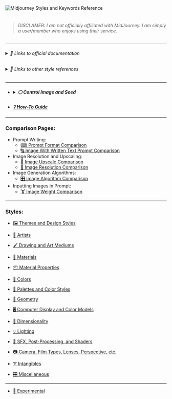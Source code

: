 <picture>
  <source media="(prefers-color-scheme: dark)" srcset="https://user-images.githubusercontent.com/6042799/178131414-93171289-16ae-46a5-ab51-8077944c392d.png">
  <source media="(prefers-color-scheme: light)" srcset="https://user-images.githubusercontent.com/6042799/179348821-0a53ef8c-5341-451e-9c15-434153cf67e3.png">
  <img alt="Midjourney Styles and Keywords Reference" src="https://user-images.githubusercontent.com/6042799/178131414-93171289-16ae-46a5-ab51-8077944c392d.png">
</picture><br/><br/>

>###### DISCLAMER: I am not officially affiliated with MidJourney. I am simply a user/member who enjoys using their service.

---

<h6><details><summary>🔗 Links to official documentation</summary><p>

[Midjourney Documentation](https://midjourney.gitbook.io/docs/)

[Midjourney Dictionary](https://www.midjourney.com/app/library/dictionary/)

[Midjourney Styles](https://www.midjourney.com/app/library/styles/)


</p></details></h6>

<h6><details><summary>🔗 Links to other style references</summary><p>


[Understanding MidJourney Through Teapots by Bob](https://rexwang8.github.io/resource/ai/teapot)

[Artist Visual Style Encyclopedia by Sincarnate](https://docs.google.com/spreadsheets/d/10i9Ip8tVSERAuMWbc6-H6BUFCoUGOQ91YzDvX--c4bk/edit?usp=sharing)

[Artwork Styles](https://www.wikiart.org/en/paintings-by-style)


</p></details></h6>

---

- <h5><details><summary>⚪ Control Image and Seed</summary><p>
  

  | Keyword        | Image      |
  | ------------- |:-------------:|
  | sphere --seed 4776| <img src="https://github.com/willwulfken/MidJourney-Styles-and-Keywords-Reference/blob/main/Images/MidJourney%20Styles%20(sphere)/_sphere_--seed4776.png?raw=true"  width="256" /> |
  | **`sphere, <style> --seed 4776` is used for all of these images** |  |

  
  </p></details></h5>


- <h5><a href="https://github.com/willwulfken/MidJourney-Styles-and-Keywords-Reference/blob/main/Tutorial%20Pages/How-To%20Guide.md">❔ How-To Guide</a></h5>

---

### Comparison Pages:

- Prompt Writing:
  - [⌨ Prompt Format Comparison](https://github.com/willwulfken/MidJourney-Styles-and-Keywords-Reference/blob/main/Summary%20Pages/Prompt_Format_Comparison.md)
  - [🔠 Image With Written Text Prompt Comparison](https://github.com/willwulfken/MidJourney-Styles-and-Keywords-Reference/blob/main/Summary%20Pages/Writing_Text_Prompt_Comparison.md)
- Image Resolution and Upscaling:
  - [🚀 Image Upscale Comparison](https://github.com/willwulfken/MidJourney-Styles-and-Keywords-Reference/blob/main/Summary%20Pages/Image_Upscale_Comparison.md)
  - [📏 Image Resolution Comparison](https://github.com/willwulfken/MidJourney-Styles-and-Keywords-Reference/blob/main/Summary%20Pages/Image_Resolution_Comparison.md)
- Image Generation Algorithms:
  - [🎛 Image Algorithm Comparison](https://github.com/willwulfken/MidJourney-Styles-and-Keywords-Reference/blob/main/Summary%20Pages/Image_Algorithm_Comparison.md)
- Inputting Images in Prompt:
  - [🏋️‍ Image Weight Comparison](https://github.com/willwulfken/MidJourney-Styles-and-Keywords-Reference/blob/main/Summary%20Pages/Image_Weight_Comparison.md)

---

### Styles:

- [🖼 Themes and Design Styles](https://github.com/willwulfken/MidJourney-Styles-and-Keywords-Reference/blob/main/Style%20Pages/Themes_and_Design_Styles.md)

- [📔 Artists](https://github.com/willwulfken/MidJourney-Styles-and-Keywords-Reference/blob/main/Style%20Pages/Artists.md)

- [🖌 Drawing and Art Mediums](https://github.com/willwulfken/MidJourney-Styles-and-Keywords-Reference/blob/main/Style%20Pages/Drawing_and_Art_Mediums.md)

- [🧱 Materials](https://github.com/willwulfken/MidJourney-Styles-and-Keywords-Reference/blob/main/Style%20Pages/Materials.md)

- [📦 Material Properties](https://github.com/willwulfken/MidJourney-Styles-and-Keywords-Reference/blob/main/Style%20Pages/Material_Properties.md)

- [🎨 Colors](https://github.com/willwulfken/MidJourney-Styles-and-Keywords-Reference/blob/main/Style%20Pages/Colors.md)

- [🎨 Palettes and Color Styles](https://github.com/willwulfken/MidJourney-Styles-and-Keywords-Reference/blob/main/Style%20Pages/Colors_Palettes_and_Color_Styles.md)

- [💠 Geometry](https://github.com/willwulfken/MidJourney-Styles-and-Keywords-Reference/blob/main/Style%20Pages/Geometry.md)

- [🖥 Computer Display and Color Models](https://github.com/willwulfken/MidJourney-Styles-and-Keywords-Reference/blob/main/Style%20Pages/Computer_Display.md)

- [🌌 Dimensionality](https://github.com/willwulfken/MidJourney-Styles-and-Keywords-Reference/blob/main/Style%20Pages/Dimensionality.md)

- [💡 Lighting](https://github.com/willwulfken/MidJourney-Styles-and-Keywords-Reference/blob/main/Style%20Pages/Lighting.md)

- [🌈 SFX, Post-Processing, and Shaders](https://github.com/willwulfken/MidJourney-Styles-and-Keywords-Reference/blob/main/Style%20Pages/SFX_and_Shaders.md)

- [📷 Camera, Film Types, Lenses, Perspective, etc.](https://github.com/willwulfken/MidJourney-Styles-and-Keywords-Reference/blob/main/Style%20Pages/Camera.md)

- [➰ Intangibles](https://github.com/willwulfken/MidJourney-Styles-and-Keywords-Reference/blob/main/Style%20Pages/Intangibles.md)

- [🎛 Miscellaneous](https://github.com/willwulfken/MidJourney-Styles-and-Keywords-Reference/blob/main/Style%20Pages/Miscellaneous.md)

---

- [🧪 Experimental](https://github.com/willwulfken/MidJourney-Styles-and-Keywords-Reference/blob/main/Style%20Pages/Experimental.md)
